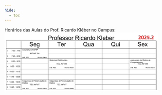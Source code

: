 ```yaml
---
hide:
  - toc
---
```

Horários das Aulas do Prof. Ricardo Kléber no Campus:
![Horários](./assets/images/Horarios_RK_20252.png)


